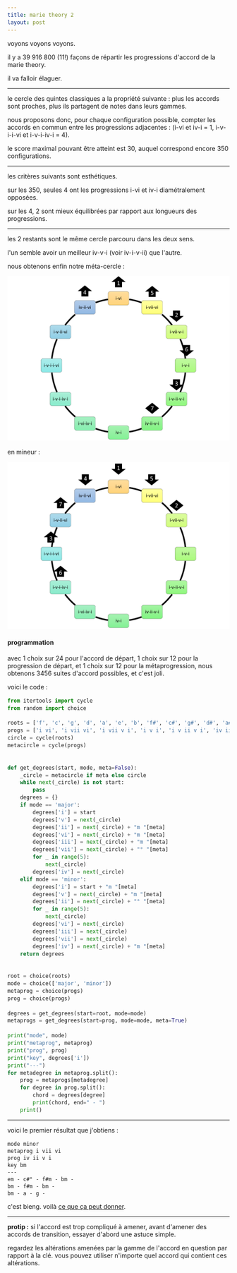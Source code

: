 ```yaml
---
title: marie theory 2
layout: post
---
```


voyons voyons voyons.

il y a 39 916 800 (11!) façons de répartir les progressions d'accord de la marie theory.

il va falloir élaguer.

---

le cercle des quintes classiques a la propriété suivante : plus les accords sont proches, plus ils partagent de notes dans leurs gammes.

nous proposons donc, pour chaque configuration possible, compter les accords en commun entre les progressions adjacentes : (i-vi et iv-i = 1, i-v-i-i-vi et i-v-i-iv-i = 4).

le score maximal pouvant être atteint est 30, auquel correspond encore 350 configurations.

---

les critères suivants sont esthétiques.

sur les 350, seules 4 ont les progressions i-vi et iv-i diamétralement opposées.

sur les 4, 2 sont mieux équilibrées par rapport aux longueurs des progressions.

---

les 2 restants sont le même cercle parcouru dans les deux sens.

l'un semble avoir un meilleur iv-v-i (voir iv-i-v-ii) que l'autre.

nous obtenons enfin notre méta-cercle :

![mm 8](/img/mm/mm_8.png)

en mineur :

![mm 9](/img/mm/mm_9.png)

#### programmation

avec 1 choix sur 24 pour l'accord de départ, 1 choix sur 12 pour la progression de départ, et 1 choix sur 12 pour la métaprogression, nous obtenons 3456 suites d'accord possibles, et c'est joli.

voici le code :

```python
from itertools import cycle
from random import choice

roots = ['f', 'c', 'g', 'd', 'a', 'e', 'b', 'f#', 'c#', 'g#', 'd#', 'a#']
progs = ['i vi', 'i vii vi', 'i vii v i', 'i v i', 'i v ii v i', 'iv ii v i', 'iv i', 'i vi iv i', 'i v i iv i', 'i v i i vi', 'i v ii vi', 'iv ii vi']
circle = cycle(roots)
metacircle = cycle(progs)


def get_degrees(start, mode, meta=False):
    _circle = metacircle if meta else circle
    while next(_circle) is not start:
        pass
    degrees = {}
    if mode == 'major':
        degrees['i'] = start
        degrees['v'] = next(_circle)
        degrees['ii'] = next(_circle) + "m "[meta]
        degrees['vi'] = next(_circle) + "m "[meta]
        degrees['iii'] = next(_circle) + "m "[meta]
        degrees['vii'] = next(_circle) + "° "[meta]
        for _ in range(5):
            next(_circle)
        degrees['iv'] = next(_circle)
    elif mode == 'minor':
        degrees['i'] = start + "m "[meta]
        degrees['v'] = next(_circle) + "m "[meta]
        degrees['ii'] = next(_circle) + "° "[meta]
        for _ in range(5):
            next(_circle)
        degrees['vi'] = next(_circle)
        degrees['iii'] = next(_circle)
        degrees['vii'] = next(_circle)
        degrees['iv'] = next(_circle) + "m "[meta]
    return degrees


root = choice(roots)
mode = choice(['major', 'minor'])
metaprog = choice(progs)
prog = choice(progs)

degrees = get_degrees(start=root, mode=mode)
metaprogs = get_degrees(start=prog, mode=mode, meta=True)

print("mode", mode)
print("metaprog", metaprog)
print("prog", prog)
print("key", degrees['i'])
print("---")
for metadegree in metaprog.split():
    prog = metaprogs[metadegree]
    for degree in prog.split():
        chord = degrees[degree]
        print(chord, end=" - ")
    print()

```

---

voici le premier résultat que j'obtiens :

```
mode minor
metaprog i vii vi
prog iv ii v i
key bm
---
em - c#° - f#m - bm - 
bm - f#m - bm - 
bm - a - g -
```

c'est bieng.
voilà [ce que ça peut donner](/wav/mt/mt2.wav).

---

**protip :** si l'accord est trop compliqué à amener,
avant d'amener des accords de transition,
essayer d'abord une astuce simple.

regardez les altérations amenées par la gamme de l'accord en question par rapport à la clé.
vous pouvez utiliser n'importe quel accord qui contient ces altérations.
